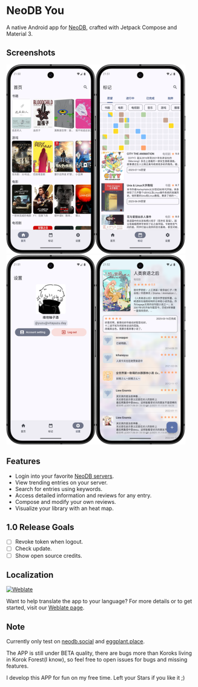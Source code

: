 # NeoDB You

A native Android app for [NeoDB](https://neodb.net/), crafted with Jetpack Compose and Material 3.

## Screenshots
<img alt="home" height="500" src="docs/img/home.png"/><img alt="library.png" height="500" src="docs/img/library.png"/><img alt="settings.png" height="500" src="docs/img/settings.png"/><img alt="detail.png" height="500" src="docs/img/detail.png"/>

## Features

- Login into your favorite [NeoDB servers](https://neodb.net/servers/).
- View trending entries on your server.
- Search for entries using keywords.
- Access detailed information and reviews for any entry.
- Compose and modify your own reviews.
- Visualize your library with an heat map.

## 1.0 Release Goals

- [ ] Revoke token when logout.
- [ ] Check update.
- [ ] Show open source credits.

## Localization

[![Weblate](https://hosted.weblate.org/widget/neodb-you/multi-auto.svg)](https://hosted.weblate.org/engage/neodb-you/)

Want to help translate the app to your language? For more details or to get started, visit our [Weblate page](https://hosted.weblate.org/engage/neodb-you/).

## Note

Currently only test on [neodb.social](https://neodb.social/)
and [eggplant.place](https://eggplant.place/).

The APP is still under BETA quality, there are bugs more than Koroks living in Korok Forest(I know),
so feel free to open issues for bugs and missing features.

I develop this APP for fun on my free time. Left your Stars if you like it ;)
